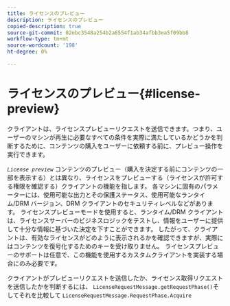 ```yaml
---
title: ライセンスのプレビュー
description: ライセンスのプレビュー
copied-description: true
source-git-commit: 02ebc3548a254b2a6554f1ab34afbb3ea5f09bb8
workflow-type: tm+mt
source-wordcount: '198'
ht-degree: 0%

---
```


# ライセンスのプレビュー{#license-preview}

クライアントは、ライセンスプレビューリクエストを送信できます。つまり、ユーザーのマシンが再生に必要なすべての条件を実際に満たしているかどうかを判断するために、コンテンツの購入をユーザーに依頼する前に、プレビュー操作を実行できます。

*`License preview`* コンテンツのプレビュー（購入を決定する前にコンテンツの一部を表示する）とは異なり、ライセンスをプレビューする（ライセンスが許可する権限を確認する）クライアントの機能を指します。 各マシンに固有のパラメーターには、使用可能な出力とその保護ステータス、使用可能なランタイム/DRM バージョン、DRM クライアントのセキュリティレベルなどがあります。 ライセンスプレビューモードを使用すると、ランタイム/DRM クライアントは、ライセンスサーバーのビジネスロジックをテストし、情報をユーザーに提供して十分な情報に基づいた決定を下すことができます。 したがって、クライアントは、有効なライセンスがどのように表示されるかを確認できますが、実際にはコンテンツを復号化するためのキーを受け取りません。 ライセンスプレビューのサポートは任意で、この機能を使用するカスタムクライアントを実装する場合にのみ必要です。

クライアントがプレビューリクエストを送信したか、ライセンス取得リクエストを送信したかを判断するには、 `LicenseRequestMessage.getRequestPhase()`そしてそれを比較して `LicenseRequestMessage.RequestPhase.Acquire`
